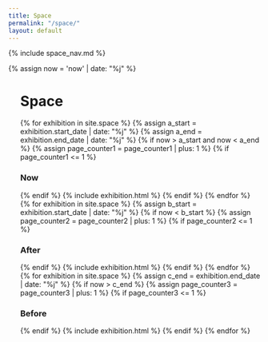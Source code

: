 ```yaml
---
title: Space
permalink: "/space/"
layout: default
---
```


<!-- Space navigation spacer -->
<div class="sm-col md-col-2 lg-col-2 xs-hide sm-hide mt3">
    {% include space_nav.md %}
</div>

{% assign now = 'now' | date: "%j" %}
<ul class="list-reset col-11 sm-col sm-col-12 md-col-10 lg-col-10 mt3 mx-auto">
    <h1 class="hide">Space</h1>
    {% for exhibition in site.space %}
        {% assign a_start = exhibition.start_date | date: "%j" %}
        {% assign a_end = exhibition.end_date | date: "%j" %}
            {% if now > a_start and now < a_end %}
                {% assign page_counter1 = page_counter1 | plus: 1 %}
                {% if page_counter1 <= 1 %}
                <h3 class="h6 regular caps gray mt0 mb2">Now</h3>
                {% endif %}
            {% include exhibition.html %}
            {% endif %}
    {% endfor %}
    {% for exhibition in site.space %}
        {% assign b_start = exhibition.start_date | date: "%j" %}
            {% if now < b_start %}
                {% assign page_counter2 = page_counter2 | plus: 1 %}
                {% if page_counter2 <= 1 %}
                <h3 class="h6 regular caps gray my2">After</h3>
                {% endif %}
            {% include exhibition.html %}
            {% endif %}
    {% endfor %}
    {% for exhibition in site.space %}
        {% assign c_end = exhibition.end_date | date: "%j" %}
            {% if now > c_end %}
                {% assign page_counter3 = page_counter3 | plus: 1 %}
                {% if page_counter3 <= 1 %}
                <h3 class="h6 regular caps gray my2">Before</h3>
                {% endif %}
            {% include exhibition.html %}
            {% endif %}
    {% endfor %}
</ul>
